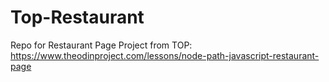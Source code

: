 # Top-Restaurant
Repo for Restaurant Page Project from TOP: https://www.theodinproject.com/lessons/node-path-javascript-restaurant-page
